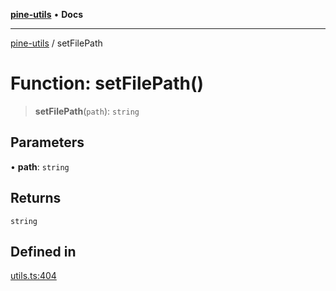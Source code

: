 [**pine-utils**](../README.md) • **Docs**

***

[pine-utils](../globals.md) / setFilePath

# Function: setFilePath()

> **setFilePath**(`path`): `string`

## Parameters

• **path**: `string`

## Returns

`string`

## Defined in

[utils.ts:404](https://github.com/byzhyt/pine-utils/blob/924fa77904d2b99c7ab94631f9f8a700b695aa96/src/utils.ts#L404)
